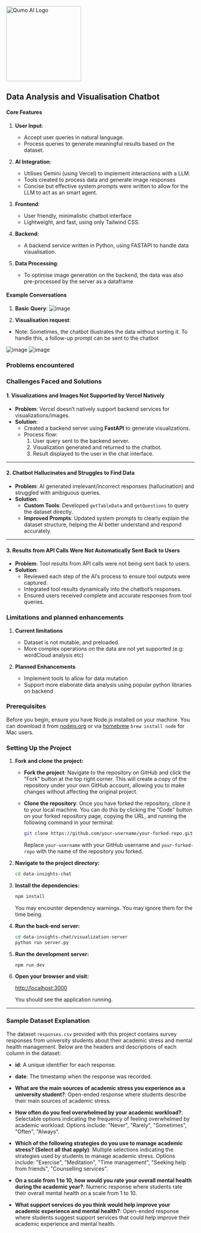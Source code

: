 <img src="https://qumo.ai/logo-black.svg" alt="Qumo AI Logo" width="200"/>

## Data Analysis and Visualisation Chatbot

#### **Core Features**

1. **User Input**:

   - Accept user queries in natural language.
   - Process queries to generate meaningful results based on the dataset.

2. **AI Integration**:

   - Utilises Gemini (using Vercel) to implement interactions with a LLM.
   - Tools created to process data and generate image responses
   - Concise but effective system prompts were written to allow for the LLM to act as an smart agent.

3. **Frontend**:
   
   - User friendly, minimalistic chatbot interface
   - Lightweight, and fast, using only Tailwind CSS.

4. **Backend**:

   - A backend service written in Python, using FASTAPI to handle data visualisation.

5. **Data Processing**:
   - To optimise image generation on the backend, the data was also pre-processed by the server as a dataframe

#### **Example Conversations**

1. **Basic Query**:
![image](/public/assets/Basic_query_1.png)

2. **Visualisation request**:
- Note: Sometimes, the chatbot illustrates the data without sorting it. To handle this, a follow-up prompt can be sent to the chatbot

![image](public/assets/Visualisation_1.png)
![image](public/assets/Visualisation_2.png)

### Problems encountered
### **Challenges Faced and Solutions**

#### **1. Visualizations and Images Not Supported by Vercel Natively**
- **Problem**: Vercel doesn’t natively support backend services for visualizations/images.
- **Solution**: 
  - Created a backend server using **FastAPI** to generate visualizations.
  - Process flow:
    1. User query sent to the backend server.
    2. Visualization generated and returned to the chatbot.
    3. Result displayed to the user in the chat interface.

---

#### **2. Chatbot Hallucinates and Struggles to Find Data**
- **Problem**: AI generated irrelevant/incorrect responses (hallucination) and struggled with ambiguous queries.
- **Solution**: 
  - **Custom Tools**: Developed `getTableData` and `getQuestions` to query the dataset directly.
  - **Improved Prompts**: Updated system prompts to clearly explain the dataset structure, helping the AI better understand and respond accurately.

---

#### **3. Results from API Calls Were Not Automatically Sent Back to Users**
- **Problem**: Tool results from API calls were not being sent back to users.
- **Solution**: 
  - Reviewed each step of the AI’s process to ensure tool outputs were captured.
  - Integrated tool results dynamically into the chatbot’s responses.
  - Ensured users received complete and accurate responses from tool queries.


### Limitations and planned enhancements
1. **Current limitations**
   - Dataset is not mutable, and preloaded. 
   - More complex operations on the data are not yet supported (e.g: wordCloud analysis etc)

2. **Planned Enhancements**
   - Implement tools to allow for data mutation
   - Support more elaborate data analysis using popular python libraries on backend


### Prerequisites

Before you begin, ensure you have Node.js installed on your machine. You can download it from [nodejs.org](https://nodejs.org/) or via [homebrew](https://formulae.brew.sh/formula/node) `brew install node` for Mac users.

### Setting Up the Project

1. **Fork and clone the project:**

   - **Fork the project**: Navigate to the repository on GitHub and click the "Fork" button at the top right corner. This will create a copy of the repository under your own GitHub account, allowing you to make changes without affecting the original project.

   - **Clone the repository**: Once you have forked the repository, clone it to your local machine. You can do this by clicking the "Code" button on your forked repository page, copying the URL, and running the following command in your terminal:
     ```bash
     git clone https://github.com/your-username/your-forked-repo.git
     ```
     Replace `your-username` with your GitHub username and `your-forked-repo` with the name of the repository you forked.

2. **Navigate to the project directory:**

   ```bash
   cd data-insights-chat
   ```

3. **Install the dependencies:**

   ```bash
   npm install
   ```

   You may encounter dependency warnings. You may ignore them for the time being.

4. **Run the back-end server:**
   ```bash
   cd data-insights-chat/visualization-server
   python run server.py
   ```


5. **Run the development server:**
   ```bash
   npm run dev
   ```

6. **Open your browser and visit:**

   [http://localhost:3000](http://localhost:3000)

   You should see the application running.

---

### **Sample Dataset Explanation**

The dataset `responses.csv` provided with this project contains survey responses from university students about their academic stress and mental health management. Below are the headers and descriptions of each column in the dataset:

- **id**: A unique identifier for each response.

- **date**: The timestamp when the response was recorded.

- **What are the main sources of academic stress you experience as a university student?**: Open-ended response where students describe their main sources of academic stress.

- **How often do you feel overwhelmed by your academic workload?**: Selectable options indicating the frequency of feeling overwhelmed by academic workload. Options include: "Never", "Rarely", "Sometimes", "Often", "Always".

- **Which of the following strategies do you use to manage academic stress? (Select all that apply)**: Multiple selections indicating the strategies used by students to manage academic stress. Options include: "Exercise", "Meditation", "Time management", "Seeking help from friends", "Counselling services".

- **On a scale from 1 to 10, how would you rate your overall mental health during the academic year?**: Numeric response where students rate their overall mental health on a scale from 1 to 10.

- **What support services do you think would help improve your academic experience and mental health?**: Open-ended response where students suggest support services that could help improve their academic experience and mental health.
